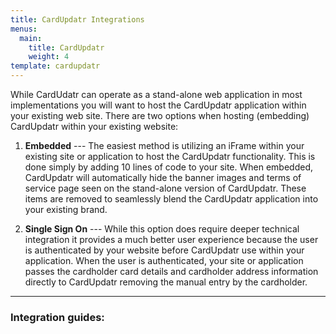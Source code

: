 ```yaml
---
title: CardUpdatr Integrations
menus:
  main:
    title: CardUpdatr
    weight: 4
template: cardupdatr
---
```

While CardUdatr can operate as a stand-alone web application in most implementations you will want 
to host the CardUpdatr application within your existing web site. There are two options when 
hosting (embedding) CardUpdatr within your existing website:

1.	__Embedded__ --- The easiest method is utilizing an iFrame within your existing site or application to host 
the CardUpdatr functionality.  This is done simply by adding 10 lines of code to your site. When embedded, CardUpdatr 
will automatically hide the banner images and terms of service page seen on the stand-alone version of CardUpdatr. These
items are removed to seamlessly blend the CardUpdatr application into your existing brand.

2.	__Single Sign On__ --- While this option does require deeper technical integration it provides a much better user 
experience because the user is authenticated by your website before CardUpdatr use within your application. When the user 
is authenticated, your site or application passes the cardholder card details and cardholder address information directly to CardUpdatr removing the manual entry by the cardholder.


***

### Integration guides:

